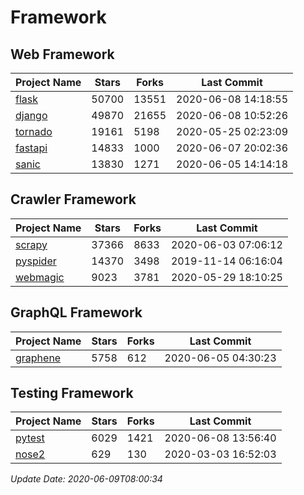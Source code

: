 # Framework

## Web Framework

| Project Name | Stars | Forks | Last Commit |
| ------------ | ----- | ----- | ----------- |
| [flask](https://github.com/pallets/flask) | 50700 | 13551 | 2020-06-08 14:18:55 |
| [django](https://github.com/django/django) | 49870 | 21655 | 2020-06-08 10:52:26 |
| [tornado](https://github.com/tornadoweb/tornado) | 19161 | 5198 | 2020-05-25 02:23:09 |
| [fastapi](https://github.com/tiangolo/fastapi) | 14833 | 1000 | 2020-06-07 20:02:36 |
| [sanic](https://github.com/huge-success/sanic) | 13830 | 1271 | 2020-06-05 14:14:18 |

## Crawler Framework

| Project Name | Stars | Forks | Last Commit |
| ------------ | ----- | ----- | ----------- |
| [scrapy](https://github.com/scrapy/scrapy) | 37366 | 8633 | 2020-06-03 07:06:12 |
| [pyspider](https://github.com/binux/pyspider) | 14370 | 3498 | 2019-11-14 06:16:04 |
| [webmagic](https://github.com/code4craft/webmagic) | 9023 | 3781 | 2020-05-29 18:10:25 |

## GraphQL Framework

| Project Name | Stars | Forks | Last Commit |
| ------------ | ----- | ----- | ----------- |
| [graphene](https://github.com/graphql-python/graphene) | 5758 | 612 | 2020-06-05 04:30:23 |

## Testing Framework

| Project Name | Stars | Forks | Last Commit |
| ------------ | ----- | ----- | ----------- |
| [pytest](https://github.com/pytest-dev/pytest) | 6029 | 1421 | 2020-06-08 13:56:40 |
| [nose2](https://github.com/nose-devs/nose2) | 629 | 130 | 2020-03-03 16:52:03 |

*Update Date: 2020-06-09T08:00:34*